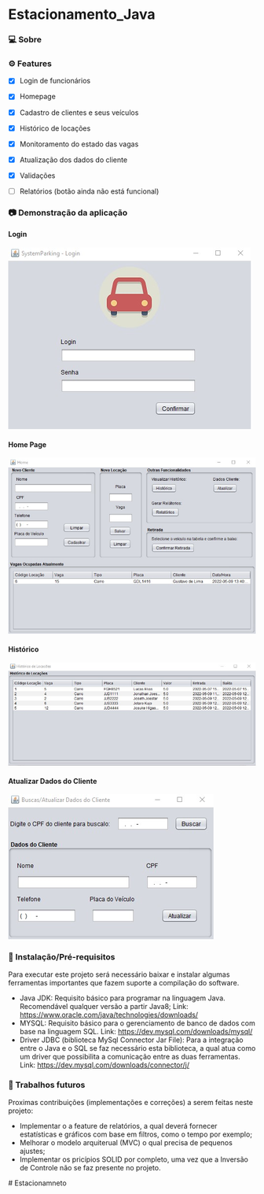 # Estacionamento_Java

### 💻 Sobre
<p foi elaborado uma aplicação de gerenciamento de estacionamentos, capaz de cadastrar clientes e seus veículos nas vagas do estabelecimento, monitorando a hora de entrada e saída, além de calcular o valor a ser cobrado ao final da locação.</p>

### ⚙️ Features
- [x] Login de funcionários
- [x] Homepage
- [x] Cadastro de clientes e seus veículos
- [x] Histórico de locações
- [x] Monitoramento do estado das vagas
- [x] Atualização dos dados do cliente
- [x] Validações
- [ ] Relatórios (botão ainda não está funcional)


### 📷 Demonstração da aplicação
<h4>Login</h4>
<img alt="Login" src="/readme_images/viewLogin.jpg"/>
<h4>Home Page</h4>
<img alt="Homepage" src="/readme_images/viewHome.jpg"/>
<h4>Histórico</h4>
<img alt="Histórico" src="/readme_images/viewHistorico.jpg"/>
<h4>Atualizar Dados do Cliente</h4>
<img alt="Cliente" src="/readme_images/vieCliente.jpg"/>


### 🚀 Instalação/Pré-requisitos
Para executar este projeto será necessário baixar e instalar algumas ferramentas importantes que fazem suporte a compilação do software.
- Java JDK: Requisito básico para programar na linguagem Java. Recomendável qualquer versão a partir Java8; Link: https://www.oracle.com/java/technologies/downloads/
- MYSQL: Requisito básico para o gerenciamento de banco de dados com base na linguagem SQL. Link: https://dev.mysql.com/downloads/mysql/ 
- Driver JDBC (biblioteca MySql Connector Jar File): Para a integração entre o Java e o SQL se faz necessário esta biblioteca, a qual atua como um driver que possibilita 
    a comunicação entre as duas ferramentas. Link: https://dev.mysql.com/downloads/connector/j/

### 📆 Trabalhos futuros
Proximas contribuições (implementações e correções) a serem feitas neste projeto:
- Implementar o a feature de relatórios, a qual deverá fornecer estatísticas e gráficos com base em filtros, como o tempo por exemplo;
- Melhorar o modelo arquiterual (MVC) o qual precisa de pequenos ajustes;
- Implementar os pricípios SOLID por completo, uma vez que a Inversão de Controle não se faz presente no projeto.

#   E s t a c i o n a m n e t o 
 
 